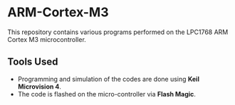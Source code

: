# ARM-Cortex-M3
This repository contains various programs performed on the LPC1768 ARM Cortex M3 microcontroller.

## Tools Used
- Programming and simulation of the codes are done using **Keil Microvision 4**.
- The code is flashed on the micro-controller via **Flash Magic**.
